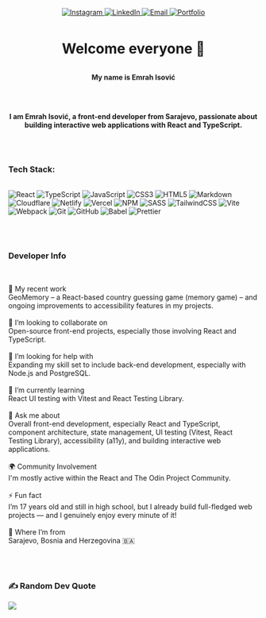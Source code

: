 <br></br>

<div align="center">
<a href="https://instagram.com/emrah.isovich">
<img src="https://img.shields.io/badge/Instagram-%23E4405F?style=for-the-badge&logo=Instagram&logoColor=white" alt="Instagram"/>
</a>
<a href="https://linkedin.com/in/emrah-isovic-380127353">
<img src="https://img.shields.io/badge/LinkedIn-%230077B5?style=for-the-badge&logo=LinkedIn&logoColor=white" alt="LinkedIn"/>
</a>
<a href="mailto:emrahisovic20@gmail.com">
<img src="https://img.shields.io/badge/Email-D14836?style=for-the-badge&logo=Gmail&logoColor=white" alt="Email"/>
</a>
<a href="https://emrahiso.github.io/Portfolio/">
<img src="https://img.shields.io/badge/Portfolio-%234B5563?style=for-the-badge&logoColor=white" alt="Portfolio"/>
</a>
</div>
<div style="margin-top:48px;"></div>
<h1 align="center">Welcome everyone 👋</h1>
<div style="margin-top:32px;"></div>
<p align="center"><strong>My name is Emrah Isović</strong></p>

<br></br>

<p align="center"><b>I am Emrah Isović, a front-end developer from Sarajevo, passionate about building interactive web applications with React and TypeScript.</b><p>

<br></br>

### Tech Stack:

<div style="margin-top:32px;"></div>

![React](https://img.shields.io/badge/react-%2320232a.svg?style=for-the-badge&logo=react&logoColor=%2361DAFB) ![TypeScript](https://img.shields.io/badge/typescript-%23007ACC.svg?style=for-the-badge&logo=typescript&logoColor=white) ![JavaScript](https://img.shields.io/badge/javascript-%23323330.svg?style=for-the-badge&logo=javascript&logoColor=%23F7DF1E) ![CSS3](https://img.shields.io/badge/css3-%231572B6.svg?style=for-the-badge&logo=css3&logoColor=white) ![HTML5](https://img.shields.io/badge/html5-%23E34F26.svg?style=for-the-badge&logo=html5&logoColor=white) ![Markdown](https://img.shields.io/badge/markdown-%23000000.svg?style=for-the-badge&logo=markdown&logoColor=white) ![Cloudflare](https://img.shields.io/badge/Cloudflare-F38020?style=for-the-badge&logo=Cloudflare&logoColor=white) ![Netlify](https://img.shields.io/badge/netlify-%23000000.svg?style=for-the-badge&logo=netlify&logoColor=#00C7B7) ![Vercel](https://img.shields.io/badge/vercel-%23000000.svg?style=for-the-badge&logo=vercel&logoColor=white) ![NPM](https://img.shields.io/badge/NPM-%23CB3837.svg?style=for-the-badge&logo=npm&logoColor=white) ![SASS](https://img.shields.io/badge/SASS-hotpink.svg?style=for-the-badge&logo=SASS&logoColor=white) ![TailwindCSS](https://img.shields.io/badge/tailwindcss-%2338B2AC.svg?style=for-the-badge&logo=tailwind-css&logoColor=white) ![Vite](https://img.shields.io/badge/vite-%23646CFF.svg?style=for-the-badge&logo=vite&logoColor=white) ![Webpack](https://img.shields.io/badge/webpack-%238DD6F9.svg?style=for-the-badge&logo=webpack&logoColor=black) ![Git](https://img.shields.io/badge/git-%23F05033.svg?style=for-the-badge&logo=git&logoColor=white) ![GitHub](https://img.shields.io/badge/github-%23121011.svg?style=for-the-badge&logo=github&logoColor=white) ![Babel](https://img.shields.io/badge/Babel-F9DC3e?style=for-the-badge&logo=babel&logoColor=black) ![Prettier](https://img.shields.io/badge/prettier-%23F7B93E.svg?style=for-the-badge&logo=prettier&logoColor=black)

<br></br>

### Developer Info

<div style="margin-top:48px;"></div>

<section style="font-size:14px;">🔭 My recent work<br>GeoMemory – a React-based country guessing game (memory game) – and ongoing improvements to accessibility features in my projects.<br><br>👯 I’m looking to collaborate on<br>Open-source front-end projects, especially those involving React and TypeScript.<br><br>🤝 I’m looking for help with<br>Expanding my skill set to include back-end development, especially with Node.js and PostgreSQL.<br><br>🌱 I’m currently learning<br>React UI testing with Vitest and React Testing Library.<br><br>💬 Ask me about<br>Overall front-end development, especially React and TypeScript, component architecture, state management, UI testing (Vitest, React Testing Library), accessibility (a11y), and building interactive web applications.<br><br>🌍 Community Involvement<br>I'm mostly active within the React and The Odin Project Community.<br><br>⚡ Fun fact<br>I’m 17 years old and still in high school, but I already build full-fledged web projects — and I genuinely enjoy every minute of it!<br><br>📌 Where I’m from<br>Sarajevo, Bosnia and Herzegovina 🇧🇦</section>

<br></br>

### ✍️ Random Dev Quote

![](https://quotes-github-readme.vercel.app/api?type=horizontal&theme=radical)

<!-- Proudly created with GPRM ( https://gprm.itsvg.in ) -->
